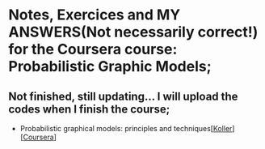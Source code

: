 # Notes, Exercices and MY ANSWERS(Not necessarily correct!) for the Coursera course: Probabilistic Graphic Models; 
## Not finished, still updating... I will upload the codes when I finish the course;

- Probabilistic graphical models: principles and techniques[[Koller](http://pgm.stanford.edu/)][[Coursera](https://www.coursera.org/specializations/probabilistic-graphical-models)]
